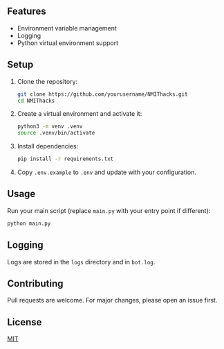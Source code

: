 ## Features

- Environment variable management
- Logging
- Python virtual environment support

## Setup

1. Clone the repository:
   ```sh
   git clone https://github.com/yourusername/NMIThacks.git
   cd NMIThacks
   ```

2. Create a virtual environment and activate it:
   ```sh
   python3 -m venv .venv
   source .venv/bin/activate
   ```

3. Install dependencies:
   ```sh
   pip install -r requirements.txt
   ```

4. Copy `.env.example` to `.env` and update with your configuration.

## Usage

Run your main script (replace `main.py` with your entry point if different):

```sh
python main.py
```

## Logging

Logs are stored in the `logs` directory and in `bot.log`.

## Contributing

Pull requests are welcome. For major changes, please open an issue first.

## License

[MIT](LICENSE)
